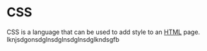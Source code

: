 # CSS

CSS is a language that can be used to add style to an [HTML](/wiki/HTML) page. lknjsdgonsdglnsdglnsdglnsdglkndsgfb
